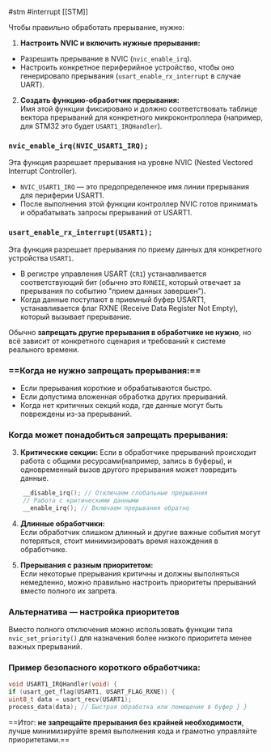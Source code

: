 #stm  #interrupt
[[STM]]

Чтобы правильно обработать прерывание, нужно:

1. **Настроить NVIC и включить нужные прерывания:**
- Разрешить прерывание в NVIC (`nvic_enable_irq`).
- Настроить конкретное периферийное устройство, чтобы оно генерировало прерывания (`usart_enable_rx_interrupt` в случае UART).
2. **Создать функцию-обработчик прерывания:**  
   Имя этой функции фиксировано и должно соответствовать таблице вектора прерываний для конкретного микроконтроллера (например, для STM32 это будет `USART1_IRQHandler`).

### `nvic_enable_irq(NVIC_USART1_IRQ);`

Эта функция разрешает прерывания на уровне NVIC (Nested Vectored Interrupt Controller).

- `NVIC_USART1_IRQ` — это предопределенное имя линии прерывания для периферии USART1.
- После выполнения этой функции контроллер NVIC готов принимать и обрабатывать запросы прерываний от USART1.

###  `usart_enable_rx_interrupt(USART1);`

Эта функция разрешает прерывания по приему данных для конкретного устройства `USART1`.

- В регистре управления USART (`CR1`) устанавливается соответствующий бит (обычно это `RXNEIE`, который отвечает за прерывания по событию "прием данных завершен").
- Когда данные поступают в приемный буфер USART1, устанавливается флаг RXNE (Receive Data Register Not Empty), который вызывает прерывание.


Обычно **запрещать другие прерывания в обработчике не нужно**, но всё зависит от конкретного сценария и требований к системе реального времени.
### ==Когда **не нужно** запрещать прерывания:==

- Если прерывания короткие и обрабатываются быстро.
- Если допустима вложенная обработка других прерываний.
- Когда нет критичных секций кода, где данные могут быть повреждены из-за прерываний.

### Когда **может понадобиться** запрещать прерывания:

3. **Критические секции:**  Если в обработчике прерываний происходит работа с общими ресурсами(например, запись в буферы), и одновременный вызов другого прерывания может повредить данные.
   
```c 
    __disable_irq(); // Отключаем глобальные прерывания 
    // Работа с критическими данными 
    __enable_irq(); // Включаем прерывания обратно
```

4. **Длинные обработчики:**  
   Если обработчик слишком длинный и другие важные события могут потеряться, стоит минимизировать время нахождения в обработчике.
   
5. **Прерывания с разным приоритетом:**  
   Если некоторые прерывания критичны и должны выполняться немедленно, можно правильно настроить приоритеты прерываний вместо полного их запрета.  

### Альтернатива — настройка приоритетов

Вместо полного отключения можно использовать функции типа `nvic_set_priority()` для назначения более низкого приоритета менее важных прерываний.

### Пример безопасного короткого обработчика:
```c
void USART1_IRQHandler(void) {
if (usart_get_flag(USART1, USART_FLAG_RXNE)) {
uint8_t data = usart_recv(USART1); 
process_data(data); // Быстрая обработка или помещение в буфер } }
```


==Итог: **не запрещайте прерывания без крайней необходимости**, лучше минимизируйте время выполнения кода и грамотно управляйте приоритетами.==